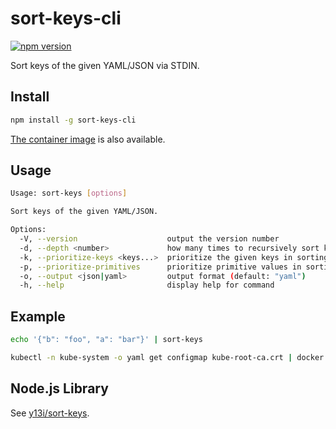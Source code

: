 # sort-keys-cli

[![npm version](https://badge.fury.io/js/@y13i%2Fsort-keys-cli.svg)](https://badge.fury.io/js/@y13i%2Fsort-keys-cli)

Sort keys of the given YAML/JSON via STDIN.

## Install

```sh
npm install -g sort-keys-cli
```

[The container image](https://github.com/y13i/sort-keys-cli/pkgs/container/sort-keys-cli) is also available.

## Usage

```sh
Usage: sort-keys [options]

Sort keys of the given YAML/JSON.

Options:
  -V, --version                    output the version number
  -d, --depth <number>             how many times to recursively sort keys in a nested object or an array
  -k, --prioritize-keys <keys...>  prioritize the given keys in sorting
  -p, --prioritize-primitives      prioritize primitive values in sorting
  -o, --output <json|yaml>         output format (default: "yaml")
  -h, --help                       display help for command
```

## Example

```sh
echo '{"b": "foo", "a": "bar"}' | sort-keys
```

```sh
kubectl -n kube-system -o yaml get configmap kube-root-ca.crt | docker run --rm -i ghcr.io/y13i/sort-keys-cli:latest -k kind metadata name namespace labels annotations
```

## Node.js Library

See [y13i/sort-keys](https://github.com/y13i/sort-keys).
